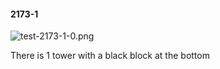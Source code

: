 #### 2173-1
![test-2173-1-0.png](https://github.com/lil-lab/nlvr/raw/master/nlvr/test/images/2/test-2173-1-0.png "test-2173-1-0.png")

There is 1 tower with a black block at the bottom